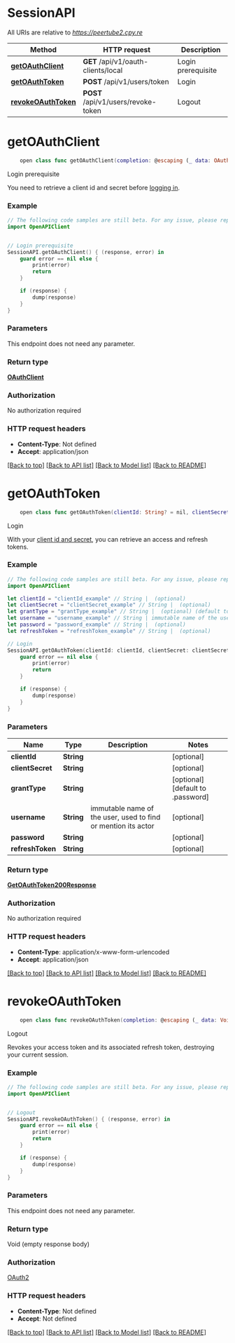 # SessionAPI

All URIs are relative to *https://peertube2.cpy.re*

Method | HTTP request | Description
------------- | ------------- | -------------
[**getOAuthClient**](SessionAPI.md#getoauthclient) | **GET** /api/v1/oauth-clients/local | Login prerequisite
[**getOAuthToken**](SessionAPI.md#getoauthtoken) | **POST** /api/v1/users/token | Login
[**revokeOAuthToken**](SessionAPI.md#revokeoauthtoken) | **POST** /api/v1/users/revoke-token | Logout


# **getOAuthClient**
```swift
    open class func getOAuthClient(completion: @escaping (_ data: OAuthClient?, _ error: Error?) -> Void)
```

Login prerequisite

You need to retrieve a client id and secret before [logging in](#operation/getOAuthToken).

### Example
```swift
// The following code samples are still beta. For any issue, please report via http://github.com/OpenAPITools/openapi-generator/issues/new
import OpenAPIClient


// Login prerequisite
SessionAPI.getOAuthClient() { (response, error) in
    guard error == nil else {
        print(error)
        return
    }

    if (response) {
        dump(response)
    }
}
```

### Parameters
This endpoint does not need any parameter.

### Return type

[**OAuthClient**](OAuthClient.md)

### Authorization

No authorization required

### HTTP request headers

 - **Content-Type**: Not defined
 - **Accept**: application/json

[[Back to top]](#) [[Back to API list]](../README.md#documentation-for-api-endpoints) [[Back to Model list]](../README.md#documentation-for-models) [[Back to README]](../README.md)

# **getOAuthToken**
```swift
    open class func getOAuthToken(clientId: String? = nil, clientSecret: String? = nil, grantType: GrantType_getOAuthToken? = nil, username: String? = nil, password: String? = nil, refreshToken: String? = nil, completion: @escaping (_ data: GetOAuthToken200Response?, _ error: Error?) -> Void)
```

Login

With your [client id and secret](#operation/getOAuthClient), you can retrieve an access and refresh tokens.

### Example
```swift
// The following code samples are still beta. For any issue, please report via http://github.com/OpenAPITools/openapi-generator/issues/new
import OpenAPIClient

let clientId = "clientId_example" // String |  (optional)
let clientSecret = "clientSecret_example" // String |  (optional)
let grantType = "grantType_example" // String |  (optional) (default to .password)
let username = "username_example" // String | immutable name of the user, used to find or mention its actor (optional)
let password = "password_example" // String |  (optional)
let refreshToken = "refreshToken_example" // String |  (optional)

// Login
SessionAPI.getOAuthToken(clientId: clientId, clientSecret: clientSecret, grantType: grantType, username: username, password: password, refreshToken: refreshToken) { (response, error) in
    guard error == nil else {
        print(error)
        return
    }

    if (response) {
        dump(response)
    }
}
```

### Parameters

Name | Type | Description  | Notes
------------- | ------------- | ------------- | -------------
 **clientId** | **String** |  | [optional] 
 **clientSecret** | **String** |  | [optional] 
 **grantType** | **String** |  | [optional] [default to .password]
 **username** | **String** | immutable name of the user, used to find or mention its actor | [optional] 
 **password** | **String** |  | [optional] 
 **refreshToken** | **String** |  | [optional] 

### Return type

[**GetOAuthToken200Response**](GetOAuthToken200Response.md)

### Authorization

No authorization required

### HTTP request headers

 - **Content-Type**: application/x-www-form-urlencoded
 - **Accept**: application/json

[[Back to top]](#) [[Back to API list]](../README.md#documentation-for-api-endpoints) [[Back to Model list]](../README.md#documentation-for-models) [[Back to README]](../README.md)

# **revokeOAuthToken**
```swift
    open class func revokeOAuthToken(completion: @escaping (_ data: Void?, _ error: Error?) -> Void)
```

Logout

Revokes your access token and its associated refresh token, destroying your current session.

### Example
```swift
// The following code samples are still beta. For any issue, please report via http://github.com/OpenAPITools/openapi-generator/issues/new
import OpenAPIClient


// Logout
SessionAPI.revokeOAuthToken() { (response, error) in
    guard error == nil else {
        print(error)
        return
    }

    if (response) {
        dump(response)
    }
}
```

### Parameters
This endpoint does not need any parameter.

### Return type

Void (empty response body)

### Authorization

[OAuth2](../README.md#OAuth2)

### HTTP request headers

 - **Content-Type**: Not defined
 - **Accept**: Not defined

[[Back to top]](#) [[Back to API list]](../README.md#documentation-for-api-endpoints) [[Back to Model list]](../README.md#documentation-for-models) [[Back to README]](../README.md)

